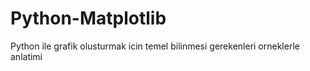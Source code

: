 # Python-Matplotlib
Python ile grafik olusturmak icin temel bilinmesi gerekenleri orneklerle anlatimi
